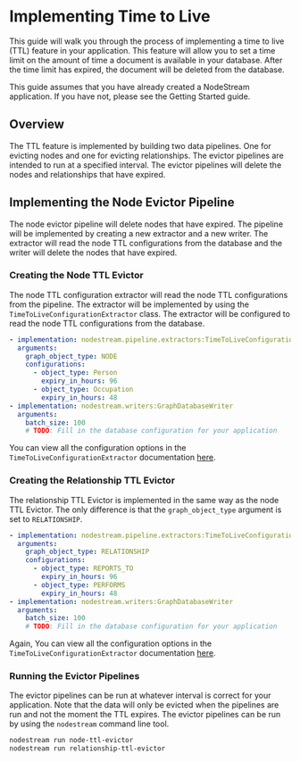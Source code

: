 # Implementing Time to Live

This guide will walk you through the process of implementing a time to live (TTL) feature in your application. This feature will allow you to set a time limit on the amount of time a document is available in your database. After the time limit has expired, the document will be deleted from the database.

This guide assumes that you have already created a NodeStream application. If you have not, please see the Getting Started guide.

## Overview

The TTL feature is implemented by building two data pipelines. One for evicting nodes and one for evicting relationships. The evictor pipelines are intended to run at a specified interval. The evictor pipelines will delete the nodes and relationships that have expired.


## Implementing the Node Evictor Pipeline

The node evictor pipeline will delete nodes that have expired. The pipeline will be implemented by creating a new extractor and a new writer. The extractor will read the node TTL configurations from the database and the writer will delete the nodes that have expired.

### Creating the Node TTL Evictor

The node TTL configuration extractor will read the node TTL configurations from the pipeline. The extractor will be implemented by using the `TimeToLiveConfigurationExtractor` class. The extractor will be configured to read the node TTL configurations from the database.

```yaml title="pipelines/node-ttl-evictor.yaml"
- implementation: nodestream.pipeline.extractors:TimeToLiveConfigurationExtractor
  arguments:
    graph_object_type: NODE
    configurations:
      - object_type: Person
        expiry_in_hours: 96
      - object_type: Occupation
        expiry_in_hours: 48
- implementation: nodestream.writers:GraphDatabaseWriter
  arguments:
    batch_size: 100
    # TODO: Fill in the database configuration for your application
```

You can view all the configuration options in the `TimeToLiveConfigurationExtractor` documentation [here](../reference/extractors.md).

### Creating the Relationship TTL Evictor

The relationship TTL Evictor is implemented in the same way as the node TTL Evictor. The only difference is that the `graph_object_type` argument is set to `RELATIONSHIP`.


```yaml title="pipelines/relationship-ttl-evictor.yaml"
- implementation: nodestream.pipeline.extractors:TimeToLiveConfigurationExtractor
  arguments:
    graph_object_type: RELATIONSHIP
    configurations:
      - object_type: REPORTS_TO
        expiry_in_hours: 96
      - object_type: PERFORMS
        expiry_in_hours: 48
- implementation: nodestream.writers:GraphDatabaseWriter
  arguments:
    batch_size: 100
    # TODO: Fill in the database configuration for your application
```

Again, You can view all the configuration options in the `TimeToLiveConfigurationExtractor` documentation [here](../reference/extractors.md).

### Running the Evictor Pipelines

The evictor pipelines can be run at whatever interval is correct for your application. Note that the data will only be evicted when the pipelines are run and not the moment the TTL expires. The evictor pipelines can be run by using the `nodestream` command line tool.

```bash
nodestream run node-ttl-evictor
nodestream run relationship-ttl-evictor
```
